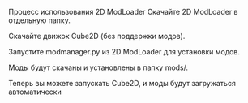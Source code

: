 Процесс использования 2D ModLoader
Скачайте 2D ModLoader в отдельную папку.

Скачайте движок Cube2D (без поддержки модов).

Запустите modmanager.py из 2D ModLoader для установки модов.

Моды будут скачаны и установлены в папку mods/.

Теперь вы можете запускать Cube2D, и моды будут загружаться автоматически